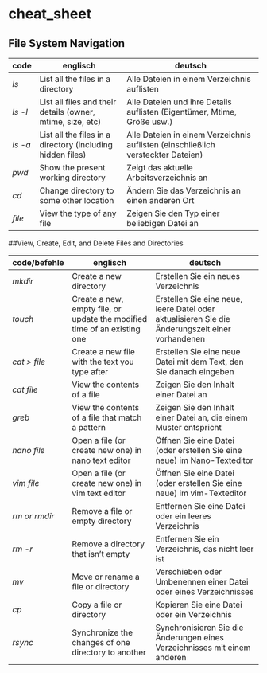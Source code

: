 # cheat_sheet


## File System Navigation

code | englisch | deutsch
--- | --- | ---
*ls*|List all the files in a directory | Alle Dateien in einem Verzeichnis auflisten
*ls -l*|List all files and their details (owner, mtime, size, etc) | Alle Dateien und ihre Details auflisten (Eigentümer, Mtime, Größe usw.)
*ls -a*|List all the files in a directory (including hidden files) | Alle Dateien in einem Verzeichnis auflisten (einschließlich versteckter Dateien)
*pwd*|Show the present working directory | Zeigt das aktuelle Arbeitsverzeichnis an
*cd*|Change directory to some other location | Ändern Sie das Verzeichnis an einen anderen Ort
*file*|View the type of any file | Zeigen Sie den Typ einer beliebigen Datei an

##View, Create, Edit, and Delete Files and Directories

code/befehle | englisch | deutsch
--- | --- | ---
*mkdir*|Create a new directory| Erstellen Sie ein neues Verzeichnis
*touch*|Create a new, empty file, or update the modified time of an existing one| Erstellen Sie eine neue, leere Datei oder aktualisieren Sie die Änderungszeit einer vorhandenen
*cat > file*|Create a new file with the text you type after | Erstellen Sie eine neue Datei mit dem Text, den Sie danach eingeben
*cat file*|View the contents of a file| Zeigen Sie den Inhalt einer Datei an
*greb*|View the contents of a file that match a pattern | Zeigen Sie den Inhalt einer Datei an, die einem Muster entspricht
*nano file*|Open a file (or create new one) in nano text editor | Öffnen Sie eine Datei (oder erstellen Sie eine neue) im Nano-Texteditor
*vim file*|Open a file (or create new one) in vim text editor| Öffnen Sie eine Datei (oder erstellen Sie eine neue) im vim-Texteditor
*rm or rmdir*|Remove a file or empty directory| Entfernen Sie eine Datei oder ein leeres Verzeichnis
*rm -r*|Remove a directory that isn’t empty | Entfernen Sie ein Verzeichnis, das nicht leer ist
*mv*|Move or rename a file or directory| Verschieben oder Umbenennen einer Datei oder eines Verzeichnisses
*cp*|Copy a file or directory | Kopieren Sie eine Datei oder ein Verzeichnis
*rsync*|Synchronize the changes of one directory to another | Synchronisieren Sie die Änderungen eines Verzeichnisses mit einem anderen